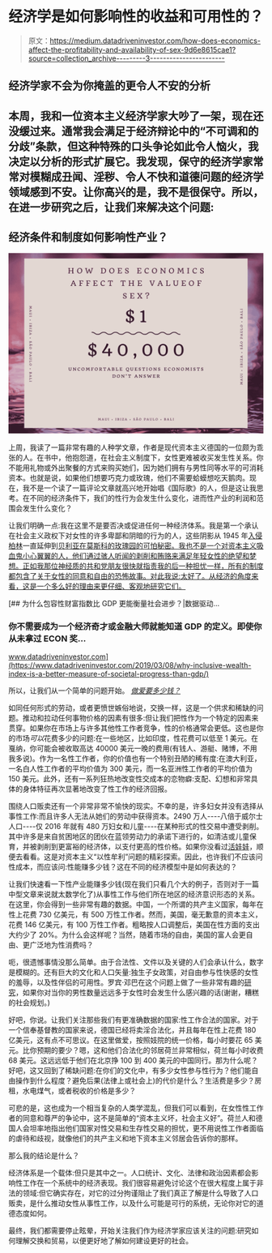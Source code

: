 # 经济学是如何影响性的收益和可用性的？

> 原文：<https://medium.datadriveninvestor.com/how-does-economics-affect-the-profitability-and-availability-of-sex-9d6e8615cae1?source=collection_archive---------3----------------------->

## 经济学家不会为你掩盖的更令人不安的分析

## 本周，我和一位资本主义经济学家大吵了一架，现在还没缓过来。通常我会满足于经济辩论中的“不可调和的分歧”条款，但这种特殊的口头争论如此令人恼火，我决定以分析的形式扩展它。我发现，保守的经济学家常常对模糊成丑闻、淫秽、令人不快和道德问题的经济学领域感到不安。让你高兴的是，我不是很保守。所以，在进一步研究之后，让我们来解决这个问题:

## 经济条件和制度如何影响性产业？

![](img/1bdccedf730022da98437e30115a68a2.png)

上周，我读了一篇非常有趣的人种学文章，作者是现代资本主义德国的一位颇为乖张的人。在书中，他抱怨道，在社会主义制度下，女性更难被收买发生性关系。你不能用礼物或外出聚餐的方式来购买她们，因为她们拥有与男性同等水平的可消耗资本。也就是说，如果他们想要巧克力或玫瑰，他们不需要蛤蟆想吃天鹅肉。现在，我不是一个读了一篇评论文章就高兴地开始唱《国际歌》的人，但是这让我思考。在不同的经济条件下，我们的性行为会发生什么变化，进而性产业的利润和范围会发生什么变化？

让我们明确一点:我在这里不是要否决或促进任何一种经济体系。我是第一个承认在社会主义政权下对女性的许多卑鄙和阴暗的行为的人，这些阴影从 1945 年[入侵柏林](http://www.bbc.co.uk/history/ww2peopleswar/stories/36/a3009836.shtml)一直延伸到[贝利亚在莫斯科的玫瑰园的可怕秘密。我也不是一个对资本主义吸血鬼小心翼翼的人，他们通过骇人听闻的剥削和贿赂来满足年轻女性的绝望和梦想。正如我那位神经质的共和党朋友很快就指责我的后一种担忧一样，所有的制度都包含了关于女性的同意和自由的恐怖故事。对此我说:太好了。从经济的角度来看，这是一个多么好的理由来更仔细、客观地研究它们。](https://www.telegraph.co.uk/news/worldnews/europe/russia/1450145/Stalins-depraved-executioner-still-has-grip-on-Moscow.html)

[](https://www.datadriveninvestor.com/2019/03/08/why-inclusive-wealth-index-is-a-better-measure-of-societal-progress-than-gdp/) [## 为什么包容性财富指数比 GDP 更能衡量社会进步？|数据驱动…

### 你不需要成为一个经济奇才或金融大师就能知道 GDP 的定义。即使你从未拿过 ECON 奖…

www.datadriveninvestor.com](https://www.datadriveninvestor.com/2019/03/08/why-inclusive-wealth-index-is-a-better-measure-of-societal-progress-than-gdp/) 

所以，让我们从一个简单的问题开始。 [*做爱要多少钱？*](https://www.havocscope.com/black-market-prices/prostitution-prices/)

如同任何形式的劳动，或者更愤世嫉俗地说，交换一样，这是一个供求和稀缺的问题。推动和拉动任何事物价格的因素有很多:但让我们把性作为一个特定的因素来贯穿。如果你在市场上与许多其他性工作者竞争，性的价格通常会更低。这也是你的市场*可以*花费多少的问题:在一些地区，比如印度，性花费可以低至 1 美元。在戛纳，你可能会被收取高达 40000 美元一晚的费用(有钱人、游艇、赌博，不用我多说)。作为一名性工作者，你的价值也有一个特别丑陋的稀有度:在澳大利亚，一名白人性工作者的平均价值为 300 美元，而一名亚洲性工作者的平均价值为 150 美元。此外，还有一系列狂热地改变性交成本的恋物癖:支配、幻想和非常具体的身体特征再次显著地改变了性工作的经济回报。

围绕人口贩卖还有一个非常非常不愉快的现实。不幸的是，许多妇女并没有选择从事性工作:而且许多人无法从她们的劳动中获得资本。2490 万人----八倍于威尔士人口----仅 2016 年就有 480 万妇女和儿童----在某种形式的性交易中遭受剥削。其中许多是来自贫困地区的团伙在蓝领劳动力的承诺下进行的，如清洁或儿童保育，并被剥削到更富裕的经济体，以支付更高的性价格。如果你没看过[活娃娃](https://www.amazon.co.uk/Living-Dolls-Return-Natasha-Walter/dp/1844087093)，顺便去看看。这是对资本主义“以性牟利”问题的精彩探索。因此，也许我们不应该问性成本，而应该问:性能赚多少钱？这在不同的经济模型中是如何表达的？

让我们快速看一下性产业能赚多少钱(现在我们只看几个大的例子，否则对于一篇中型文章来说就太数学化了)从事性工作与他们所在地区的经济意识形态的关系。在这里，你会得到一些非常有趣的数据。中国，一个所谓的共产主义国家，每年在性上花费 730 亿美元，有 500 万性工作者。然而，美国，毫无歉意的资本主义，花费 146 亿美元，有 100 万性工作者。粗略按人口调整后，美国在性方面的支出大约少了 20%。为什么会这样呢？当然，随着市场的自由，美国的富人会更自由、更广泛地为性消费吗？

呃，很遗憾事情没那么简单。由于合法性、文件以及关键的人们会承认什么，数字是模糊的。还有巨大的文化和人口矢量:独生子女政策，对自由参与性快感的女性的羞辱，以及性伴侣的可用性。罗宾·邓巴在这个问题上做了一些非常有趣的[研究](https://www.amazon.co.uk/Many-Friends-Does-Person-Need/dp/0571253431)，如果你对当你的男性数量远远多于女性时会发生什么感兴趣的话(谢谢，糟糕的社会规划。)

好吧，你说。让我们关注那些我们有更准确数据的国家:性工作合法的国家。对于一个信奉基督教的国家来说，德国已经将卖淫合法化，并且每年在性上花费 180 亿美元，这有点不可思议。在这里做爱，按照妓院的统一价格，每小时要花 65 美元。比你预期的要少？嗯，这和他们合法化的邻居荷兰非常相似，荷兰每小时收费 68 美元。这远远低于他们在北京挣 100 到 400 美元的中国同行。那为什么呢？好吧，这又回到了稀缺问题:在你们的文化中，有多少女性参与性行为？他们能自由操作到什么程度？避免后果(法律上或社会上)的代价是什么？生活费是多少？房租，水电煤气，或者税收的价格是多少？

可悲的是，这也成为一个相当复杂的人类学混乱，但我们可以看到，在女性性工作者的同意和尊严的争论中，这不是简单的“资本主义坏，社会主义好”。荷兰人和德国人会坦率地指出他们国家对性交易和生存性交易的担忧，更不用说性工作者面临的虐待和歧视，就像他们的共产主义和地下资本主义邻居会告诉你的那样。

那么我的结论是什么？

经济体系是一个载体:但只是其中之一。人口统计、文化、法律和政治因素都会影响性工作在一个系统中的经济表现。我们很容易避免讨论这个在很大程度上属于非法的领域:但它确实存在，对它的过分拘谨阻止了我们真正了解是什么导致了人口贩卖，是什么推动女性从事性工作，以及什么可能是可行的系统，无论你对它的道德态度如何。

最终，我们都需要停止眩晕，开始关注我们作为经济学家应该关注的问题:研究如何理解交换和贸易，以便更好地了解如何建设更好的社会。